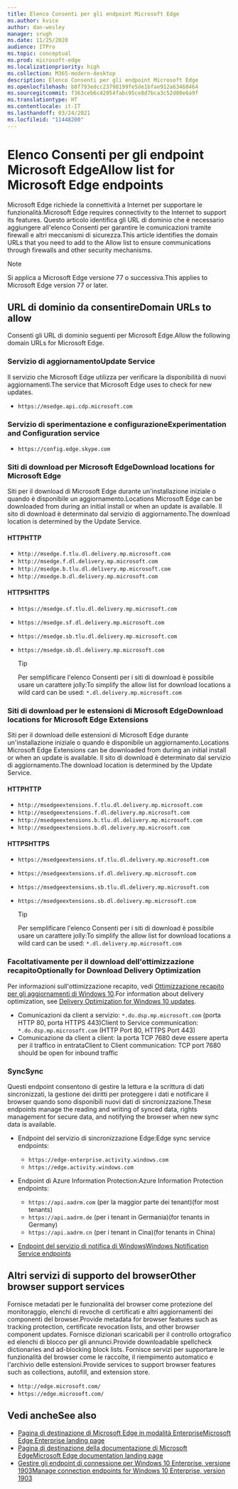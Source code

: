 ```yaml
---
title: Elenco Consenti per gli endpoint Microsoft Edge
ms.author: kvice
author: dan-wesley
manager: srugh
ms.date: 11/25/2020
audience: ITPro
ms.topic: conceptual
ms.prod: microsoft-edge
ms.localizationpriority: high
ms.collection: M365-modern-desktop
description: Elenco Consenti per gli endpoint Microsoft Edge
ms.openlocfilehash: b8f793edcc23798199fe5de1bfae912a63468464
ms.sourcegitcommit: f363ceb6c42054fabc95ce8d7bca3c52d80e6a9f
ms.translationtype: HT
ms.contentlocale: it-IT
ms.lasthandoff: 03/24/2021
ms.locfileid: "11448200"
---
```

# <a name="allow-list-for-microsoft-edge-endpoints"></a><span data-ttu-id="10d26-103">Elenco Consenti per gli endpoint Microsoft Edge</span><span class="sxs-lookup"><span data-stu-id="10d26-103">Allow list for Microsoft Edge endpoints</span></span>

<span data-ttu-id="10d26-104">Microsoft Edge richiede la connettività a Internet per supportare le funzionalità.</span><span class="sxs-lookup"><span data-stu-id="10d26-104">Microsoft Edge requires connectivity to the Internet to support its features.</span></span> <span data-ttu-id="10d26-105">Questo articolo identifica gli URL di dominio che è necessario aggiungere all'elenco Consenti per garantire le comunicazioni tramite firewall e altri meccanismi di sicurezza.</span><span class="sxs-lookup"><span data-stu-id="10d26-105">This article identifies the domain URLs that you need to add to the Allow list to ensure communications through firewalls and other security mechanisms.</span></span>

> [!NOTE]
> <span data-ttu-id="10d26-106">Si applica a Microsoft Edge versione 77 o successiva.</span><span class="sxs-lookup"><span data-stu-id="10d26-106">This applies  to Microsoft Edge version 77 or later.</span></span>

## <a name="domain-urls-to-allow"></a><span data-ttu-id="10d26-107">URL di dominio da consentire</span><span class="sxs-lookup"><span data-stu-id="10d26-107">Domain URLs to allow</span></span>

<span data-ttu-id="10d26-108">Consenti gli URL di dominio seguenti per Microsoft Edge.</span><span class="sxs-lookup"><span data-stu-id="10d26-108">Allow the following domain URLs for Microsoft Edge.</span></span>

### <a name="update-service"></a><span data-ttu-id="10d26-109">Servizio di aggiornamento</span><span class="sxs-lookup"><span data-stu-id="10d26-109">Update Service</span></span>

<span data-ttu-id="10d26-110">Il servizio che Microsoft Edge utilizza per verificare la disponibilità di nuovi aggiornamenti.</span><span class="sxs-lookup"><span data-stu-id="10d26-110">The service that Microsoft Edge uses to check for new updates.</span></span>

- `https://msedge.api.cdp.microsoft.com`

### <a name="experimentation-and-configuration-service"></a><span data-ttu-id="10d26-111">Servizio di sperimentazione e configurazione</span><span class="sxs-lookup"><span data-stu-id="10d26-111">Experimentation and Configuration service</span></span>

- `https://config.edge.skype.com`

### <a name="download-locations-for-microsoft-edge"></a><span data-ttu-id="10d26-112">Siti di download per Microsoft Edge</span><span class="sxs-lookup"><span data-stu-id="10d26-112">Download locations for Microsoft Edge</span></span>

<span data-ttu-id="10d26-113">Siti per il download di Microsoft Edge durante un'installazione iniziale o quando è disponibile un aggiornamento.</span><span class="sxs-lookup"><span data-stu-id="10d26-113">Locations Microsoft Edge can be downloaded from during an initial install or when an update is available.</span></span> <span data-ttu-id="10d26-114">Il sito di download è determinato dal servizio di aggiornamento.</span><span class="sxs-lookup"><span data-stu-id="10d26-114">The download location is determined by the Update Service.</span></span>

#### <a name="http"></a><span data-ttu-id="10d26-115">HTTP</span><span class="sxs-lookup"><span data-stu-id="10d26-115">HTTP</span></span>

- `http://msedge.f.tlu.dl.delivery.mp.microsoft.com`
- `http://msedge.f.dl.delivery.mp.microsoft.com`
- `http://msedge.b.tlu.dl.delivery.mp.microsoft.com`
- `http://msedge.b.dl.delivery.mp.microsoft.com`

#### <a name="https"></a><span data-ttu-id="10d26-116">HTTPS</span><span class="sxs-lookup"><span data-stu-id="10d26-116">HTTPS</span></span>

- `https://msedge.sf.tlu.dl.delivery.mp.microsoft.com`
- `https://msedge.sf.dl.delivery.mp.microsoft.com`
- `https://msedge.sb.tlu.dl.delivery.mp.microsoft.com`
- `https://msedge.sb.dl.delivery.mp.microsoft.com`

  > [!TIP]
  > <span data-ttu-id="10d26-117">Per semplificare l'elenco Consenti per i siti di download è possibile usare un carattere jolly:</span><span class="sxs-lookup"><span data-stu-id="10d26-117">To simplify the allow list for download locations a wild card can be used:</span></span> `*.dl.delivery.mp.microsoft.com`

### <a name="download-locations-for-microsoft-edge-extensions"></a><span data-ttu-id="10d26-118">Siti di download per le estensioni di Microsoft Edge</span><span class="sxs-lookup"><span data-stu-id="10d26-118">Download locations for Microsoft Edge Extensions</span></span>

<span data-ttu-id="10d26-119">Siti per il download delle estensioni di Microsoft Edge durante un'installazione iniziale o quando è disponibile un aggiornamento.</span><span class="sxs-lookup"><span data-stu-id="10d26-119">Locations Microsoft Edge Extensions can be downloaded from during an initial install or when an update is available.</span></span> <span data-ttu-id="10d26-120">Il sito di download è determinato dal servizio di aggiornamento.</span><span class="sxs-lookup"><span data-stu-id="10d26-120">The download location is determined by the Update Service.</span></span>

#### <a name="http"></a><span data-ttu-id="10d26-121">HTTP</span><span class="sxs-lookup"><span data-stu-id="10d26-121">HTTP</span></span>

- `http://msedgeextensions.f.tlu.dl.delivery.mp.microsoft.com`
- `http://msedgeextensions.f.dl.delivery.mp.microsoft.com`
- `http://msedgeextensions.b.tlu.dl.delivery.mp.microsoft.com`
- `http://msedgeextensions.b.dl.delivery.mp.microsoft.com`

#### <a name="https"></a><span data-ttu-id="10d26-122">HTTPS</span><span class="sxs-lookup"><span data-stu-id="10d26-122">HTTPS</span></span>

- `https://msedgeextensions.sf.tlu.dl.delivery.mp.microsoft.com`
- `https://msedgeextensions.sf.dl.delivery.mp.microsoft.com`
- `https://msedgeextensions.sb.tlu.dl.delivery.mp.microsoft.com`
- `https://msedgeextensions.sb.dl.delivery.mp.microsoft.com`

  > [!TIP]
  > <span data-ttu-id="10d26-123">Per semplificare l'elenco Consenti per i siti di download è possibile usare un carattere jolly:</span><span class="sxs-lookup"><span data-stu-id="10d26-123">To simplify the allow list for download locations a wild card can be used:</span></span> `*.dl.delivery.mp.microsoft.com`

### <a name="optionally-for-download-delivery-optimization"></a><span data-ttu-id="10d26-124">Facoltativamente per il download dell'ottimizzazione recapito</span><span class="sxs-lookup"><span data-stu-id="10d26-124">Optionally for Download Delivery Optimization</span></span>

<span data-ttu-id="10d26-125">Per informazioni sull'ottimizzazione recapito, vedi [Ottimizzazione recapito per gli aggiornamenti di Windows 10](/windows/deployment/update/waas-delivery-optimization).</span><span class="sxs-lookup"><span data-stu-id="10d26-125">For information about delivery optimization, see [Delivery Optimization for Windows 10 updates](/windows/deployment/update/waas-delivery-optimization).</span></span>

- <span data-ttu-id="10d26-126">Comunicazioni da client a servizio: `*.do.dsp.mp.microsoft.com` (porta HTTP 80, porta HTTPS 443)</span><span class="sxs-lookup"><span data-stu-id="10d26-126">Client to Service communication: `*.do.dsp.mp.microsoft.com` (HTTP Port 80, HTTPS Port 443)</span></span>
- <span data-ttu-id="10d26-127">Comunicazione da client a client: la porta TCP 7680 deve essere aperta per il traffico in entrata</span><span class="sxs-lookup"><span data-stu-id="10d26-127">Client to Client communication: TCP port 7680 should be open for inbound traffic</span></span>

### <a name="sync"></a><span data-ttu-id="10d26-128">Sync</span><span class="sxs-lookup"><span data-stu-id="10d26-128">Sync</span></span>

<span data-ttu-id="10d26-129">Questi endpoint consentono di gestire la lettura e la scrittura di dati sincronizzati, la gestione dei diritti per proteggere i dati e notificare il browser quando sono disponibili nuovi dati di sincronizzazione.</span><span class="sxs-lookup"><span data-stu-id="10d26-129">These endpoints manage the reading and writing of synced data, rights management for secure data, and notifying the browser when new sync data is available.</span></span>

- <span data-ttu-id="10d26-130">Endpoint del servizio di sincronizzazione Edge:</span><span class="sxs-lookup"><span data-stu-id="10d26-130">Edge sync service endpoints:</span></span>

  - `https://edge-enterprise.activity.windows.com`
  - `https://edge.activity.windows.com`

- <span data-ttu-id="10d26-131">Endpoint di Azure Information Protection:</span><span class="sxs-lookup"><span data-stu-id="10d26-131">Azure Information Protection endpoints:</span></span>

  - `https://api.aadrm.com` <span data-ttu-id="10d26-132">(per la maggior parte dei tenant)</span><span class="sxs-lookup"><span data-stu-id="10d26-132">(for most tenants)</span></span>
  - `https://api.aadrm.de` <span data-ttu-id="10d26-133">(per i tenant in Germania)</span><span class="sxs-lookup"><span data-stu-id="10d26-133">(for tenants in Germany)</span></span>
  - `https://api.aadrm.cn` <span data-ttu-id="10d26-134">(per i tenant in Cina)</span><span class="sxs-lookup"><span data-stu-id="10d26-134">(for tenants in China)</span></span>

- [<span data-ttu-id="10d26-135">Endpoint del servizio di notifica di Windows</span><span class="sxs-lookup"><span data-stu-id="10d26-135">Windows Notification Service endpoints</span></span>](/windows/uwp/design/shell/tiles-and-notifications/firewall-allowlist-config)

## <a name="other-browser-support-services"></a><span data-ttu-id="10d26-136">Altri servizi di supporto del browser</span><span class="sxs-lookup"><span data-stu-id="10d26-136">Other browser support services</span></span>

<span data-ttu-id="10d26-137">Fornisce metadati per le funzionalità del browser come protezione del monitoraggio, elenchi di revoche di certificati e altri aggiornamenti dei componenti del browser.</span><span class="sxs-lookup"><span data-stu-id="10d26-137">Provide metadata for browser features such as tracking protection, certificate revocation lists, and other browser component updates.</span></span> <span data-ttu-id="10d26-138">Fornisce dizionari scaricabili per il controllo ortografico ed elenchi di blocco per gli annunci.</span><span class="sxs-lookup"><span data-stu-id="10d26-138">Provide downloadable spellcheck dictionaries and ad-blocking block lists.</span></span> <span data-ttu-id="10d26-139">Fornisce servizi per supportare le funzionalità del browser come le raccolte, il riempimento automatico e l'archivio delle estensioni.</span><span class="sxs-lookup"><span data-stu-id="10d26-139">Provide services to support browser features such as collections, autofill, and extension store.</span></span>

- `http://edge.microsoft.com/`
- `https://edge.microsoft.com/`

## <a name="see-also"></a><span data-ttu-id="10d26-140">Vedi anche</span><span class="sxs-lookup"><span data-stu-id="10d26-140">See also</span></span>

- [<span data-ttu-id="10d26-141">Pagina di destinazione di Microsoft Edge in modalità Enterprise</span><span class="sxs-lookup"><span data-stu-id="10d26-141">Microsoft Edge Enterprise landing page</span></span>](https://aka.ms/EdgeEnterprise)
- [<span data-ttu-id="10d26-142">Pagina di destinazione della documentazione di Microsoft Edge</span><span class="sxs-lookup"><span data-stu-id="10d26-142">Microsoft Edge documentation landing page</span></span>](./index.yml)
- [<span data-ttu-id="10d26-143">Gestire gli endpoint di connessione per Windows 10 Enterprise, versione 1903</span><span class="sxs-lookup"><span data-stu-id="10d26-143">Manage connection endpoints for Windows 10 Enterprise, version 1903</span></span>](/windows/privacy/manage-windows-1903-endpoints)
